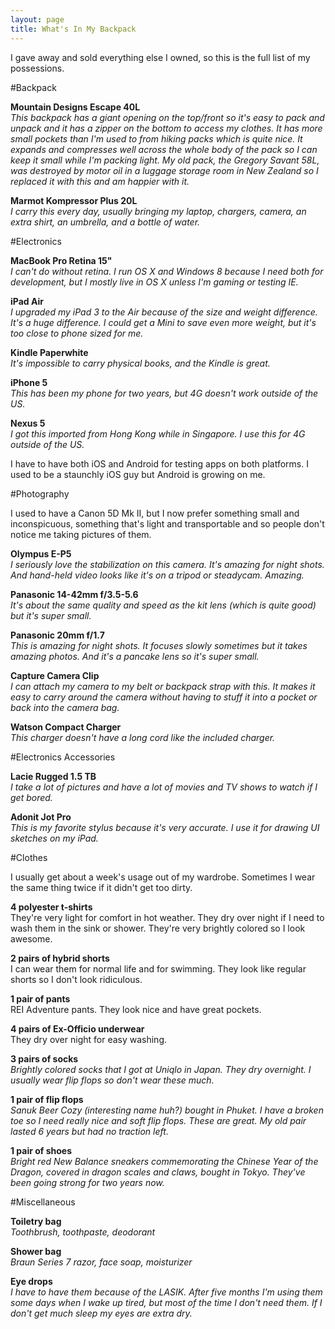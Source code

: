 ```yaml
---
layout: page
title: What's In My Backpack
---
```


I gave away and sold everything else I owned, so this is the full list of my possessions.



#Backpack

**Mountain Designs Escape 40L**<br>
*This backpack has a giant opening on the top/front so it's easy to pack and unpack and it has a zipper on the bottom to access my clothes. It has more small pockets than I'm used to from hiking packs which is quite nice. It expands and compresses well across the whole body of the pack so I can keep it small while I'm packing light. My old pack, the Gregory Savant 58L, was destroyed by motor oil in a luggage storage room in New Zealand so I replaced it with this and am happier with it.*

**Marmot Kompressor Plus 20L**<br>
*I carry this every day, usually bringing my laptop, chargers, camera, an extra shirt, an umbrella, and a bottle of water.*


#Electronics

**MacBook Pro Retina 15"**<br>
*I can't do without retina. I run OS X and Windows 8 because I need both for development, but I mostly live in OS X unless I'm gaming or testing IE.*

**iPad Air**<br>
*I upgraded my iPad 3 to the Air because of the size and weight difference. It's a huge difference. I could get a Mini to save even more weight, but it's too close to phone sized for me.*

**Kindle Paperwhite**<br>
*It's impossible to carry physical books, and the Kindle is great.*

**iPhone 5**<br>
*This has been my phone for two years, but 4G doesn't work outside of the US.*

**Nexus 5**<br>
*I got this imported from Hong Kong while in Singapore. I use this for 4G outside of the US.*

I have to have both iOS and Android for testing apps on both platforms. I used to be a staunchly iOS guy but Android is growing on me.


#Photography

I used to have a Canon 5D Mk II, but I now prefer something small and inconspicuous, something that's light and transportable and so people don't notice me taking pictures of them.

**Olympus E-P5**<br>
*I seriously love the stabilization on this camera.  It's amazing for night shots. And hand-held video looks like it's on a tripod or steadycam. Amazing.*

**Panasonic 14-42mm f/3.5-5.6**<br>
*It's about the same quality and speed as the kit lens (which is quite good) but it's super small.*

**Panasonic 20mm f/1.7**<br>
*This is amazing for night shots. It focuses slowly sometimes but it takes amazing photos. And it's a pancake lens so it's super small.*

**Capture Camera Clip**<br>
*I can attach my camera to my belt or backpack strap with this. It makes it easy to carry around the camera without having to stuff it into a pocket or back into the camera bag.*

**Watson Compact Charger**<br>
*This charger doesn't have a long cord like the included charger.*


#Electronics Accessories

**Lacie Rugged 1.5 TB**<br>
*I take a lot of pictures and have a lot of movies and TV shows to watch if I get bored.*

**Adonit Jot Pro**<br>
*This is my favorite stylus because it's very accurate. I use it for drawing UI sketches on my iPad.*


#Clothes

I usually get about a week's usage out of my wardrobe. Sometimes I wear the same thing twice if it didn't get too dirty.

**4 polyester t-shirts**<br>
They're very light for comfort in hot weather. They dry over night if I need to wash them in the sink or shower. They're very brightly colored so I look awesome.

**2 pairs of hybrid shorts**<br>
I can wear them for normal life and for swimming. They look like regular shorts so I don't look ridiculous.

**1 pair of pants**<br>
REI Adventure pants. They look nice and have great pockets.

**4 pairs of Ex-Officio underwear**<br>
They dry over night for easy washing.

**3 pairs of socks**<br>
*Brightly colored socks that I got at Uniqlo in Japan. They dry overnight. I usually wear flip flops so don't wear these much.*

**1 pair of flip flops**<br>
*Sanuk Beer Cozy (interesting name huh?) bought in Phuket. I have a broken toe so I need really nice and soft flip flops. These are great. My old pair lasted 6 years but had no traction left.*

**1 pair of shoes**<br>
*Bright red New Balance sneakers commemorating the Chinese Year of the Dragon, covered in dragon scales and claws, bought in Tokyo. They've been going strong for two years now.*

#Miscellaneous

**Toiletry bag**<br>
*Toothbrush, toothpaste, deodorant*

**Shower bag**<br>
*Braun Series 7 razor, face soap, moisturizer*

**Eye drops**<br>
*I have to have them because of the LASIK. After five months I'm using them some days when I wake up tired, but most of the time I don't need them. If I don't get much sleep my eyes are extra dry.*